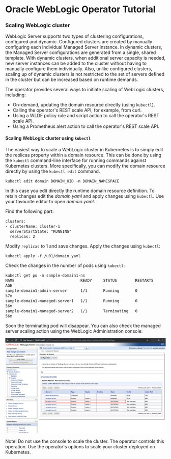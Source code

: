 # Oracle WebLogic Operator Tutorial #

### Scaling WebLogic cluster  ###

WebLogic Server supports two types of clustering configurations, configured and dynamic. Configured clusters are created by manually configuring each individual Managed Server instance. In dynamic clusters, the Managed Server configurations are generated from a single, shared template.  With dynamic clusters, when additional server capacity is needed, new server instances can be added to the cluster without having to manually configure them individually. Also, unlike configured clusters, scaling up of dynamic clusters is not restricted to the set of servers defined in the cluster but can be increased based on runtime demands.

The operator provides several ways to initiate scaling of WebLogic clusters, including:

- On-demand, updating the domain resource directly (using `kubectl`).
- Calling the operator's REST scale API, for example, from curl.
- Using a WLDF policy rule and script action to call the operator's REST scale API.
- Using a Prometheus alert action to call the operator's REST scale API.

#### Scaling WebLogic cluster using `kubectl`  ####

The easiest way to scale a WebLogic cluster in Kubernetes is to simply edit the replicas property within a domain resource. This can be done by using the `kubectl` command-line interface for running commands against Kubernetes clusters. More specifically, you can modify the domain resource directly by using the `kubectl edit` command.
```
kubectl edit domain DOMAIN_UID -n DOMAIN_NAMESPACE
```
In this case you edit directly the runtime domain resource definition. To retain changes edit the *domain.yaml* and apply changes using `kubectl`. Use your favourite editor to open *domain.yaml*.

Find the following part:
```
clusters:
- clusterName: cluster-1
  serverStartState: "RUNNING"
  replicas: 2
```
Modify `replicas` to 1 and save changes. Apply the changes using `kubectl`:
```
kubectl apply -f /u01/domain.yaml
```
Check the changes in the number of pods using `kubectl`:
```
kubectl get po -n sample-domain1-ns
NAME                             READY     STATUS        RESTARTS   AGE
sample-domain1-admin-server      1/1       Running       0          57m
sample-domain1-managed-server1   1/1       Running       0          56m
sample-domain1-managed-server2   1/1       Terminating   0          56m
```
Soon the terminating pod will disappear. You can also check the managed server scaling action using the WebLogic Administration console:

![alt text](images/scaling/check.on.console.png)

Note! Do not use the console to scale the cluster. The operator controls this operation. Use the operator's options to scale your cluster deployed on Kubernetes.
